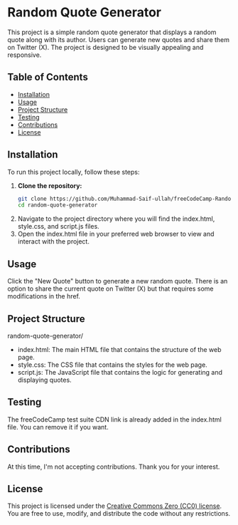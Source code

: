 # Random Quote Generator

This project is a simple random quote generator that displays a random quote along with its author. Users can generate new quotes and share them on Twitter (X). The project is designed to be visually appealing and responsive.

## Table of Contents
- [Installation](#installation)
- [Usage](#usage)
- [Project Structure](#project-structure)
- [Testing](#testing)
- [Contributions](#contributions)
- [License](#license)

## Installation

To run this project locally, follow these steps:

1. **Clone the repository:**
   ```bash
   git clone https://github.com/Muhammad-Saif-ullah/freeCodeCamp-Random-Quote-Generator.git
   cd random-quote-generator
   ```
2. Navigate to the project directory where you will find the index.html, style.css, and script.js files.
3. Open the index.html file in your preferred web browser to view and interact with the project.

## Usage
Click the "New Quote" button to generate a new random quote. There is an option to share the current quote on Twitter (X) but that requires some modifications in the href.

## Project Structure
random-quote-generator/

* index.html: The main HTML file that contains the structure of the web page.
* style.css: The CSS file that contains the styles for the web page.
* script.js: The JavaScript file that contains the logic for generating and displaying quotes.

## Testing
The freeCodeCamp test suite CDN link is already added in the index.html file. You can remove it if you want.
<script src="https://cdn.freecodecamp.org/testable-projects-fcc/v1/bundle.js" defer></script>

## Contributions
At this time, I'm not accepting contributions. Thank you for your interest.

## License
This project is licensed under the [Creative Commons Zero (CC0) license](https://creativecommons.org/publicdomain/zero/1.0/). You are free to use, modify, and distribute the code without any restrictions.
